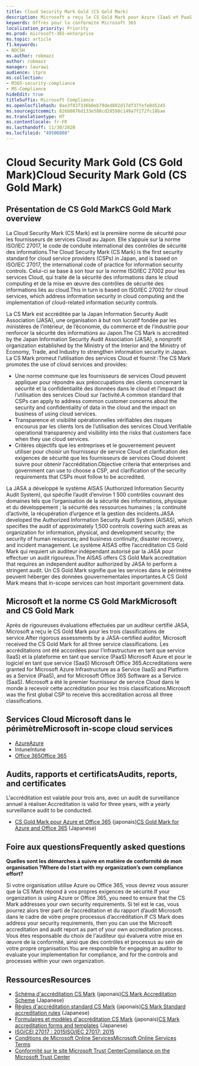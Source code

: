 ```yaml
---
title: Cloud Security Mark Gold (CS Gold Mark)
description: Microsoft a reçu le CS Gold Mark pour Azure (IaaS et PaaS) et Office 365 (SaaS) au Japon.
keywords: Offres pour la conformité Microsoft 365
localization_priority: Priority
ms.prod: microsoft-365-enterprise
ms.topic: article
f1.keywords:
- NOCSH
ms.author: robmazz
author: robmazz
manager: laurawi
audience: itpro
ms.collection:
- M365-security-compliance
- MS-Compliance
hideEdit: true
titleSuffix: Microsoft Compliance
ms.openlocfilehash: 8ae3f837336b0eb79ded802d17df37fefe8d5245
ms.sourcegitcommit: 626b0076d133e588cd28598c149a7f272fc18bae
ms.translationtype: HT
ms.contentlocale: fr-FR
ms.lasthandoff: 11/30/2020
ms.locfileid: "49506808"
---
```

# <a name="cloud-security-mark-gold-cs-gold-mark"></a><span data-ttu-id="0e4d5-104">Cloud Security Mark Gold (CS Gold Mark)</span><span class="sxs-lookup"><span data-stu-id="0e4d5-104">Cloud Security Mark Gold (CS Gold Mark)</span></span>

## <a name="cs-gold-mark-overview"></a><span data-ttu-id="0e4d5-105">Présentation de CS Gold Mark</span><span class="sxs-lookup"><span data-stu-id="0e4d5-105">CS Gold Mark overview</span></span>

<span data-ttu-id="0e4d5-106">La Cloud Security Mark (CS Mark) est la première norme de sécurité pour les fournisseurs de services Cloud au Japon. Elle s’appuie sur la norme ISO/IEC 27017, le code de conduite international des contrôles de sécurité des informations.</span><span class="sxs-lookup"><span data-stu-id="0e4d5-106">The Cloud Security Mark (CS Mark) is the first security standard for cloud service providers (CSPs) in Japan, and is based on ISO/IEC 27017, the international code of practice for information security controls.</span></span> <span data-ttu-id="0e4d5-107">Celui-ci se base à son tour sur la norme ISO/IEC 27002 pour les services Cloud, qui traite de la sécurité des informations dans le cloud computing et de la mise en œuvre des contrôles de sécurité des informations liés au cloud.</span><span class="sxs-lookup"><span data-stu-id="0e4d5-107">This in turn is based on ISO/IEC 27002 for cloud services, which address information security in cloud computing and the implementation of cloud-related information security controls.</span></span>

<span data-ttu-id="0e4d5-108">La CS Mark est accréditée par la Japan Information Security Audit Association (JASA), une organisation à but non lucratif fondée par les ministères de l’intérieur, de l’économie, du commerce et de l’industrie pour renforcer la sécurité des informations au Japon.</span><span class="sxs-lookup"><span data-stu-id="0e4d5-108">The CS Mark is accredited by the Japan Information Security Audit Association (JASA), a nonprofit organization established by the Ministry of the Interior and the Ministry of Economy, Trade, and Industry to strengthen information security in Japan.</span></span> <span data-ttu-id="0e4d5-109">La CS Mark promeut l’utilisation des services Cloud et fournit :</span><span class="sxs-lookup"><span data-stu-id="0e4d5-109">The CS Mark promotes the use of cloud services and provides:</span></span>

- <span data-ttu-id="0e4d5-110">Une norme commune que les fournisseurs de services Cloud peuvent appliquer pour répondre aux préoccupations des clients concernant la sécurité et la confidentialité des données dans le cloud et l’impact de l’utilisation des services Cloud sur l’activité.</span><span class="sxs-lookup"><span data-stu-id="0e4d5-110">A common standard that CSPs can apply to address common customer concerns about the security and confidentiality of data in the cloud and the impact on business of using cloud services.</span></span>
- <span data-ttu-id="0e4d5-111">Transparence et visibilité opérationnelles vérifiables des risques encourus par les clients lors de l’utilisation des services Cloud.</span><span class="sxs-lookup"><span data-stu-id="0e4d5-111">Verifiable operational transparency and visibility into the risks that customers face when they use cloud services.</span></span>
- <span data-ttu-id="0e4d5-112">Critères objectifs que les entreprises et le gouvernement peuvent utiliser pour choisir un fournisseur de service Cloud et clarification des exigences de sécurité que les fournisseurs de services Cloud doivent suivre pour obtenir l’accréditation.</span><span class="sxs-lookup"><span data-stu-id="0e4d5-112">Objective criteria that enterprises and government can use to choose a CSP, and clarification of the security requirements that CSPs must follow to be accredited.</span></span>

<span data-ttu-id="0e4d5-113">La JASA a développé le système AISAS (Authorized Information Security Audit System), qui spécifie l’audit d’environ 1 500 contrôles couvrant des domaines tels que l’organisation de la sécurité des informations, physique et du développement ; la sécurité des ressources humaines ; la continuité d’activité, la récupération d’urgence et la gestion des incidents.</span><span class="sxs-lookup"><span data-stu-id="0e4d5-113">JASA developed the Authorized Information Security Audit System (AISAS), which specifies the audit of approximately 1,500 controls covering such areas as organization for information, physical, and development security; the security of human resources; and business continuity, disaster recovery, and incident management.</span></span> <span data-ttu-id="0e4d5-114">Le système AISAS offre l’accréditation CS Gold Mark qui requiert un auditeur indépendant autorisé par la JASA pour effectuer un audit rigoureux.</span><span class="sxs-lookup"><span data-stu-id="0e4d5-114">The AISAS offers CS Gold Mark accreditation that requires an independent auditor authorized by JASA to perform a stringent audit.</span></span> <span data-ttu-id="0e4d5-115">Un CS Gold Mark signifie que les services dans le périmètre peuvent héberger des données gouvernementales importantes.</span><span class="sxs-lookup"><span data-stu-id="0e4d5-115">A CS Gold Mark means that in-scope services can host important government data.</span></span>

## <a name="microsoft-and-cs-gold-mark"></a><span data-ttu-id="0e4d5-116">Microsoft et la norme CS Gold Mark</span><span class="sxs-lookup"><span data-stu-id="0e4d5-116">Microsoft and CS Gold Mark</span></span>

<span data-ttu-id="0e4d5-117">Après de rigoureuses évaluations effectuées par un auditeur certifié JASA, Microsoft a reçu le CS Gold Mark pour les trois classifications de service.</span><span class="sxs-lookup"><span data-stu-id="0e4d5-117">After rigorous assessments by a JASA-certified auditor, Microsoft received the CS Gold Mark for all three service classifications.</span></span> <span data-ttu-id="0e4d5-118">Les accréditations ont été accordées pour l’infrastructure en tant que service (IaaS) et la plateforme en tant que service (PaaS) Microsoft Azure et pour le logiciel en tant que service (SaaS) Microsoft Office 365.</span><span class="sxs-lookup"><span data-stu-id="0e4d5-118">Accreditations were granted for Microsoft Azure Infrastructure as a Service (IaaS) and Platform as a Service (PaaS), and for Microsoft Office 365 Software as a Service (SaaS).</span></span> <span data-ttu-id="0e4d5-119">Microsoft a été le premier fournisseur de service Cloud dans le monde à recevoir cette accréditation pour les trois classifications.</span><span class="sxs-lookup"><span data-stu-id="0e4d5-119">Microsoft was the first global CSP to receive this accreditation across all three classifications.</span></span>

## <a name="microsoft-in-scope-cloud-services"></a><span data-ttu-id="0e4d5-120">Services Cloud Microsoft dans le périmètre</span><span class="sxs-lookup"><span data-stu-id="0e4d5-120">Microsoft in-scope cloud services</span></span>

- [<span data-ttu-id="0e4d5-121">Azure</span><span class="sxs-lookup"><span data-stu-id="0e4d5-121">Azure</span></span>](https://aka.ms/AzureCompliance)
- <span data-ttu-id="0e4d5-122">Intune</span><span class="sxs-lookup"><span data-stu-id="0e4d5-122">Intune</span></span>
- [<span data-ttu-id="0e4d5-123">Office 365</span><span class="sxs-lookup"><span data-stu-id="0e4d5-123">Office 365</span></span>](https://go.microsoft.com/fwlink/p/?LinkID=2077751)

## <a name="audits-reports-and-certificates"></a><span data-ttu-id="0e4d5-124">Audits, rapports et certificats</span><span class="sxs-lookup"><span data-stu-id="0e4d5-124">Audits, reports, and certificates</span></span>

<span data-ttu-id="0e4d5-125">L'accréditation est valable pour trois ans, avec un audit de surveillance annuel à réaliser.</span><span class="sxs-lookup"><span data-stu-id="0e4d5-125">Accreditation is valid for three years, with a yearly surveillance audit to be conducted.</span></span>

- <span data-ttu-id="0e4d5-126">[CS Gold Mark pour Azure et Office 365](https://jcispa.jasa.jp/cs_mark_co/cs_gold_mark_co/) (japonais)</span><span class="sxs-lookup"><span data-stu-id="0e4d5-126">[CS Gold Mark for Azure and Office 365](https://jcispa.jasa.jp/cs_mark_co/cs_gold_mark_co/) (Japanese)</span></span>

## <a name="frequently-asked-questions"></a><span data-ttu-id="0e4d5-127">Foire aux questions</span><span class="sxs-lookup"><span data-stu-id="0e4d5-127">Frequently asked questions</span></span>

<span data-ttu-id="0e4d5-128">**Quelles sont les démarches à suivre en matière de conformité de mon organisation ?**</span><span class="sxs-lookup"><span data-stu-id="0e4d5-128">**Where do I start with my organization’s own compliance effort?**</span></span>

<span data-ttu-id="0e4d5-129">Si votre organisation utilise Azure ou Office 365, vous devrez vous assurer que la CS Mark répond à vos propres exigences de sécurité.</span><span class="sxs-lookup"><span data-stu-id="0e4d5-129">If your organization is using Azure or Office 365, you need to ensure that the CS Mark addresses your own security requirements.</span></span> <span data-ttu-id="0e4d5-130">Si tel est le cas, vous pourrez alors tirer parti de l’accréditation et du rapport d’audit Microsoft dans le cadre de votre propre processus d’accréditation.</span><span class="sxs-lookup"><span data-stu-id="0e4d5-130">If CS Mark does address your security requirements, then you can use the Microsoft accreditation and audit report as part of your own accreditation process.</span></span> <span data-ttu-id="0e4d5-131">Vous êtes responsable du choix de l'auditeur qui évaluera votre mise en œuvre de la conformité, ainsi que des contrôles et processus au sein de votre propre organisation.</span><span class="sxs-lookup"><span data-stu-id="0e4d5-131">You are responsible for engaging an auditor to evaluate your implementation for compliance, and for the controls and processes within your own organization.</span></span>

## <a name="resources"></a><span data-ttu-id="0e4d5-132">Ressources</span><span class="sxs-lookup"><span data-stu-id="0e4d5-132">Resources</span></span>

- <span data-ttu-id="0e4d5-133">[Schéma d'accréditation CS Mark](https://jcispa.jasa.jp/cloud_security/) (japonais)</span><span class="sxs-lookup"><span data-stu-id="0e4d5-133">[CS Mark Accreditation Scheme](https://jcispa.jasa.jp/cloud_security/) (Japanese)</span></span>
- <span data-ttu-id="0e4d5-134">[Règles d'accréditation standard CS Mark](https://jcispa.jasa.jp/cloud_security/jcispa_regulation/) (japonais)</span><span class="sxs-lookup"><span data-stu-id="0e4d5-134">[CS Mark Standard accreditation rules](https://jcispa.jasa.jp/cloud_security/jcispa_regulation/) (Japanese)</span></span>
- <span data-ttu-id="0e4d5-135">[Formulaires et modèles d'accréditation CS Mark](https://jcispa.jasa.jp/cloud_security/jcispa_regulation_form/) (japonais)</span><span class="sxs-lookup"><span data-stu-id="0e4d5-135">[CS Mark accreditation forms and templates](https://jcispa.jasa.jp/cloud_security/jcispa_regulation_form/) (Japanese)</span></span>
- [<span data-ttu-id="0e4d5-136">ISO/CEI 27017 : 2015</span><span class="sxs-lookup"><span data-stu-id="0e4d5-136">ISO/IEC 27017: 2015</span></span>](https://www.iso.org/iso/home/store/catalogue_tc/catalogue_detail.htm?csnumber=43757)
- [<span data-ttu-id="0e4d5-137">Conditions de Microsoft Online Services</span><span class="sxs-lookup"><span data-stu-id="0e4d5-137">Microsoft Online Services Terms</span></span>](https://aka.ms/Online-Services-Terms)
- [<span data-ttu-id="0e4d5-138">Conformité sur le site Microsoft Trust Center</span><span class="sxs-lookup"><span data-stu-id="0e4d5-138">Compliance on the Microsoft Trust Center</span></span>](https://www.microsoft.com/trust-center/compliance/compliance-overview)
